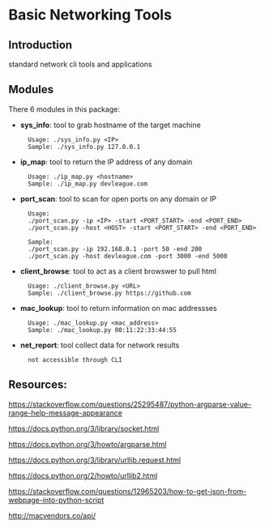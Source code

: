 # Basic Networking Tools

## Introduction
standard network cli tools and applications

## Modules
There 6 modules in this package:
* **sys_info**: tool to grab hostname of the target machine

        Usage: ./sys_info.py <IP>
        Sample: ./sys_info.py 127.0.0.1

* **ip_map**: tool to return the IP address of any domain

        Usage: ./ip_map.py <hostname>
        Sample: ./ip_map.py devleague.com

* **port_scan**: tool to scan for open ports on any domain or IP

        Usage:  
        ./port_scan.py -ip <IP> -start <PORT_START> -end <PORT_END>
        ./port_scan.py -host <HOST> -start <PORT_START> -end <PORT_END>

        Sample:
        ./port_scan.py -ip 192.168.0.1 -port 50 -end 200
        ./port_scan.py -host devleague.com -port 3000 -end 5000

* **client_browse**: tool to act as a client browswer to pull html

        Usage: ./client_browse.py <URL>
        Sample: ./client_browse.py https://github.com

* **mac_lookup**: tool to return information on mac addressses

        Usage: ./mac_lookup.py <mac_address>
        Sample: ./mac_lookup.py 00:11:22:33:44:55

* **net_report**: tool collect data for network results

        not accessible through CLI


## Resources:

https://stackoverflow.com/questions/25295487/python-argparse-value-range-help-message-appearance

https://docs.python.org/3/library/socket.html

https://docs.python.org/3/howto/argparse.html

https://docs.python.org/3/library/urllib.request.html

https://docs.python.org/2/howto/urllib2.html

https://stackoverflow.com/questions/12965203/how-to-get-json-from-webpage-into-python-script

http://macvendors.co/api/